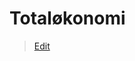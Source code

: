# Totaløkonomi

> [Edit](https://github.com/FMDatahub/Portal/blob/main/docs/Moduler/Assets/Totalokonomi.md)
